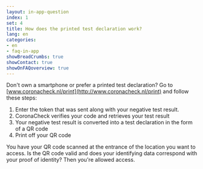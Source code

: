 ```yaml
---
layout: in-app-question
index: 1
set: 4
title: How does the printed test declaration work?
lang: en
categories:
- en
- faq-in-app
showBreadCrumbs: true
showContact: true
showOnFAQoverview: true
---
```

Don't own a smartphone or prefer a printed test declaration? Go to  [www.coronacheck.nl/print](http://www.coronacheck.nl/print) and follow these steps: 

1. Enter the token that was sent along with your negative test result.
2. CoronaCheck verifies your code and retrieves your test result
3. Your negative test result is converted into a test declaration in the form of  a QR code
4. Print off your QR code 

You have your QR code scanned at the entrance of the location you want to access. Is the QR code valid and does your identifying data correspond with your proof of identity? Then you're allowed access.
